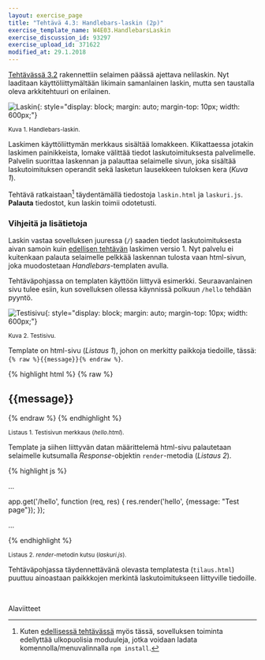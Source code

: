 ```yaml
---
layout: exercise_page
title: "Tehtävä 4.3: Handlebars-laskin (2p)"
exercise_template_name: W4E03.HandlebarsLaskin
exercise_discussion_id: 93297
exercise_upload_id: 371622
modified_at: 29.1.2018
---
```


[Tehtävässä 3.2](../../osa3/tehtava32) rakennettiin selaimen päässä
ajettava nelilaskin. Nyt laaditaan käyttöliittymältään likimain samanlainen
laskin, mutta sen taustalla oleva arkkitehtuuri on erilainen.

![Laskin](../img/handlebars_laskin.png "Laskin"){: style="display: block; margin: auto; margin-top: 10px; width: 600px;"}

<small>Kuva 1. Handlebars-laskin.</small>

Laskimen käyttöliittymän merkkaus sisältää lomakkeen. Klikattaessa jotakin
laskimen painikkeista, lomake välittää tiedot laskutoimituksesta palvelimelle.
Palvelin suorittaa laskennan ja palauttaa selaimelle sivun, joka sisältää
laskutoimituksen operandit sekä lasketun lausekkeen tuloksen kera (*Kuva 1*).

Tehtävä ratkaistaan[^1] täydentämällä tiedostoja `laskin.html` ja `laskuri.js`.
**Palauta** tiedostot, kun laskin toimii odotetusti.

[^1]: Kuten [edellisessä tehtävässä](../tehtava42) myös tässä, sovelluksen toiminta edellyttää ulkopuolisia moduuleja, jotka voidaan ladata komennolla/menuvalinnalla `npm install`.  

### Vihjeitä ja lisätietoja

Laskin vastaa sovelluksen juuressa (`/`) saaden tiedot laskutoimituksesta aivan
samoin kuin [edellisen tehtävän](../tehtava42) laskimen versio 1. Nyt palvelu
ei kuitenkaan palauta selaimelle pelkkää laskennan tulosta vaan html-sivun,
joka muodostetaan *Handlebars*-templaten avulla.

Tehtäväpohjassa on templaten käyttöön liittyvä esimerkki. Seuraavanlainen sivu
tulee esiin, kun sovelluksen ollessa käynnissä polkuun `/hello` tehdään pyyntö.

![Testisivu](../img/testisivu.png "Testisivu"){: style="display: block; margin: auto; margin-top: 10px; width: 600px;"}

<small>Kuva 2. Testisivu.</small>

Template on html-sivu (*Listaus 1*), johon on merkitty paikkoja tiedoille, tässä:
`{% raw %}{{message}}{% endraw %}`.

{% highlight html %}
{% raw %}

<!DOCTYPE html>
<html>
    <head>
        <title>Hello page</title>
        <meta charset="UTF-8">
        <meta name="viewport" content="width=device-width, initial-scale=1.0">
    </head>
    <body>
        <h2>{{message}}</h2>
    </body>
</html>

{% endraw %}
{% endhighlight %}

<small>Listaus 1. Testisivun merkkaus (*hello.html*).</small>

Template ja siihen liittyvän datan määrittelemä html-sivu palautetaan selaimelle kutsumalla *Response*-objektin `render`-metodia (*Listaus 2*).


{% highlight js %}

...

app.get('/hello', function (req, res) {
    res.render('hello', {message: "Test page"});
});

...

{% endhighlight %}

<small>Listaus 2. *render*-metodin kutsu (*laskuri.js*).</small>

Tehtäväpohjassa täydennettävänä olevasta templatesta (`tilaus.html`) puuttuu
ainoastaan paikkkojen merkintä laskutoimitukseen liittyville tiedoille.

<br/>

Alaviitteet
